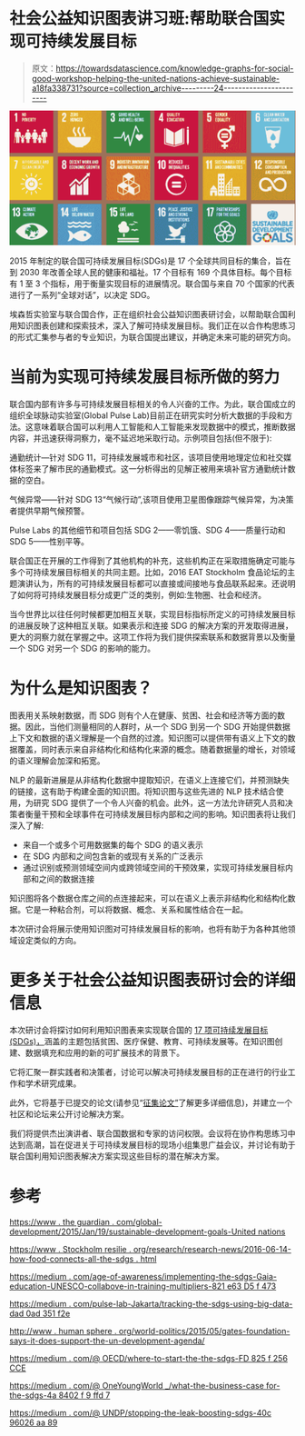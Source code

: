 # 社会公益知识图表讲习班:帮助联合国实现可持续发展目标

> 原文：<https://towardsdatascience.com/knowledge-graphs-for-social-good-workshop-helping-the-united-nations-achieve-sustainable-a18fa338731?source=collection_archive---------24----------------------->

![](img/d90fced69d80fa77e47e48d721571943.png)

2015 年制定的联合国可持续发展目标(SDGs)是 17 个全球共同目标的集合，旨在到 2030 年改善全球人民的健康和福祉。17 个目标有 169 个具体目标。每个目标有 1 至 3 个指标，用于衡量实现目标的进展情况。联合国与来自 70 个国家的代表进行了一系列“全球对话”，以决定 SDG。

埃森哲实验室与联合国合作，正在组织社会公益知识图表研讨会，以帮助联合国利用知识图表创建和探索技术，深入了解可持续发展目标。我们正在以合作构思练习的形式汇集参与者的专业知识，为联合国提出建议，并确定未来可能的研究方向。

# 当前为实现可持续发展目标所做的努力

联合国内部有许多与可持续发展目标相关的令人兴奋的工作。为此，联合国成立的组织全球脉动实验室(Global Pulse Lab)目前正在研究实时分析大数据的手段和方法。这意味着联合国可以利用人工智能和人工智能来发现数据中的模式，推断数据内容，并迅速获得洞察力，毫不延迟地采取行动。示例项目包括(但不限于):

通勤统计—针对 SDG 11，可持续发展城市和社区，该项目使用地理定位和社交媒体标签来了解市民的通勤模式。这一分析得出的见解正被用来填补官方通勤统计数据的空白。

气候异常——针对 SDG 13“气候行动”,该项目使用卫星图像跟踪气候异常，为决策者提供早期气候预警。

Pulse Labs 的其他细节和项目包括 SDG 2——零饥饿、SDG 4——质量行动和 SDG 5——性别平等。

联合国正在开展的工作得到了其他机构的补充，这些机构正在采取措施确定可能与多个可持续发展目标相关的共同主题。比如，2016 EAT Stockholm 食品论坛的主题演讲认为，所有的可持续发展目标都可以直接或间接地与食品联系起来。还说明了如何将可持续发展目标分成更广泛的类别，例如:生物圈、社会和经济。

当今世界比以往任何时候都更加相互关联，实现目标指标所定义的可持续发展目标的进展反映了这种相互关联。如果表示和连接 SDG 的解决方案的开发取得进展，更大的洞察力就在掌握之中。这项工作将为我们提供探索联系和数据背景以及衡量一个 SDG 对另一个 SDG 的影响的能力。

# 为什么是知识图表？

图表用关系映射数据，而 SDG 则有个人在健康、贫困、社会和经济等方面的数据。因此，当他们测量相同的人群时，从一个 SDG 到另一个 SDG 开始提供数据上下文和数据的语义理解是一个自然的过渡。知识图可以提供带有语义上下文的数据覆盖，同时表示来自非结构化和结构化来源的概念。随着数据量的增长，对领域的语义理解会加深和拓宽。

NLP 的最新进展是从非结构化数据中提取知识，在语义上连接它们，并预测缺失的链接，这有助于构建全面的知识图。将知识图与这些先进的 NLP 技术结合使用，为研究 SDG 提供了一个令人兴奋的机会。此外，这一方法允许研究人员和决策者衡量干预和全球事件在可持续发展目标内部和之间的影响。知识图表将让我们深入了解:

*   来自一个或多个可用数据集的每个 SDG 的语义表示
*   在 SDG 内部和之间包含新的或现有关系的广泛表示
*   通过识别或预测领域空间内或跨领域空间的干预效果，实现可持续发展目标内部和之间的数据连接

知识图将各个数据仓库之间的点连接起来，可以在语义上表示非结构化和结构化数据。它是一种粘合剂，可以将数据、概念、关系和属性结合在一起。

本次研讨会将展示使用知识图对可持续发展目标的影响，也将有助于为各种其他领域设定类似的方向。

# 更多关于社会公益知识图表研讨会的详细信息

本次研讨会将探讨如何利用知识图表来实现联合国的 [17 项可持续发展目标(SDGs)，](https://www.un.org/sustainabledevelopment/sustainable-development-goals/)涵盖的主题包括贫困、医疗保健、教育、可持续发展等。在知识图创建、数据填充和应用的新的可扩展技术的背景下。

它将汇聚一群实践者和决策者，讨论可以解决可持续发展目标的正在进行的行业工作和学术研究成果。

此外，它将基于已提交的论文(请参见“[征集论文”](https://knowledgegraphsocialgood.pubpub.org/callforpapers)了解更多详细信息)，并建立一个社区和论坛来公开讨论解决方案。

我们将提供杰出演讲者、联合国数据和专家的访问权限。会议将在协作构思练习中达到高潮，旨在促进关于可持续发展目标的现场小组集思广益会议，并讨论有助于联合国利用知识图表解决方案实现这些目标的潜在解决方案。

# 参考

[https://www . the guardian . com/global-development/2015/Jan/19/sustainable-development-goals-United nations](https://www.theguardian.com/global-development/2015/jan/19/sustainable-development-goals-united-nations)

[https://www . Stockholm resilie . org/research/research-news/2016-06-14-how-food-connects-all-the-sdgs . html](https://www.stockholmresilience.org/research/research-news/2016-06-14-how-food-connects-all-the-sdgs.html)

[https://medium . com/age-of-awareness/implementing-the-sdgs-Gaia-education-UNESCO-collabove-in-training-multipliers-821 e63 D5 f 473](https://medium.com/age-of-awareness/implementing-the-sdgs-gaia-education-unesco-collaborate-in-training-multipliers-821e63d5f473)

[https://medium . com/pulse-lab-Jakarta/tracking-the-sdgs-using-big-data-dad 0ad 351 f2e](https://medium.com/pulse-lab-jakarta/tracking-the-sdgs-using-big-data-dad0ad351f2e)

[http://www . human sphere . org/world-politics/2015/05/gates-foundation-says-it-does-support-the-un-development-agenda/](http://www.humanosphere.org/world-politics/2015/05/gates-foundation-says-it-does-support-the-un-development-agenda/)

[https://medium . com/@ OECD/where-to-start-the-the-sdgs-FD 825 f 256 CCE](https://medium.com/@OECD/where-to-start-with-the-sdgs-fd825f256cce)

[https://medium . com/@ OneYoungWorld _/what-the-business-case for-the-sdgs-4a 8402 f 9 ffd 7](https://medium.com/@OneYoungWorld_/what-is-the-business-case-for-the-sdgs-4a8402f9ffd7)

[https://medium . com/@ UNDP/stopping-the-leak-boosting-sdgs-40c 96026 aa 89](https://medium.com/@UNDP/stopping-the-leak-boosting-the-sdgs-40c96026aa89)